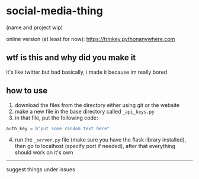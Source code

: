 # social-media-thing
(name and project wip)

online version (at least for now): https://trinkey.pythonanywhere.com
## wtf is this and why did you make it
it's like twitter but bad basically, i made it because im really bored

## how to use
1. download the files from the directory either using git or the website
2. make a new file in the base directory called `_api_keys.py`
3. in that file, put the following code:
```py
auth_key = b"put some random text here"
```
4. run the `_server.py` file (make sure you have the flask library installed), then go to localhost (specify port if needed), after that everything should work on it's own

---
suggest things under issues
